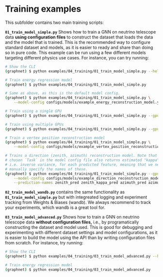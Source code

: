 # Training examples

This subfolder contains two main training scripts:

**`01_train_model_simple.py`** Shows how to train a GNN on neutrino telescope data **using configuration files** to construct the dataset that loads the data and the model that is trained. This is the recommended way to configure standard dataset and models, as it is easier to ready and share than doing so in pure code. This example can be run using a few different models targeting different physics use cases. For instance, you can try running:

```bash
# Show the CLI
(graphnet) $ python examples/04_training/01_train_model_simple.py --help

# Train energy regression model
(graphnet) $ python examples/04_training/01_train_model_simple.py

# Same as above, as this is the default model config.
(graphnet) $ python examples/04_training/01_train_model_simple.py \
    --model-config configs/models/example_energy_reconstruction_model.yml

# Train using a single GPU
(graphnet) $ python examples/04_training/01_train_model_simple.py --gpus 0

# Train using multiple GPUs
(graphnet) $ python examples/04_training/01_train_model_simple.py --gpus 0 1

# Train a vertex position reconstruction model
(graphnet) $ python examples/04_training/01_train_model_simple.py \
    --model-config configs/models/example_vertex_position_reconstruction_model.yml

# Trains a direction (zenith, azimuth) reconstruction model. Note that the
# chosen `Task` in the model config file also returns estimated "kappa" values,
# i.e. inverse variance, for each predicted feature, meaning that we need to
# manually specify the names of these.
(graphnet) $ python examples/04_training/01_train_model_simple.py --gpus 0 \
    --model-config configs/models/example_direction_reconstruction_model.yml  \
    --prediction-names zenith_pred zenith_kappa_pred azimuth_pred azimuth_kappa_pred
```
**`02_train_model_wandb.py`** contains the same functionality as **`01_train_model_simple.py`** but with integreated logging and experiment tracking from Weights & Biases (wandb). We always recommend to track your experiments, which wandb is a great tool for.

**`03_train_model_advanced.py`** Shows how to train a GNN on neutrino telescope data **without configuration files,** i.e., by programatically constructing the dataset and model used. This is good for debugging and experimenting with different dataset settings and model configurations, as it is easier to build the model using the API than by writing configuration files from scratch. For instance, try running:

```bash
# Show the CLI
(graphnet) $ python examples/04_training/03_train_model_advanced.py --help

# Train energy regression model
(graphnet) $ python examples/04_training/03_train_model_advanced.py
```
